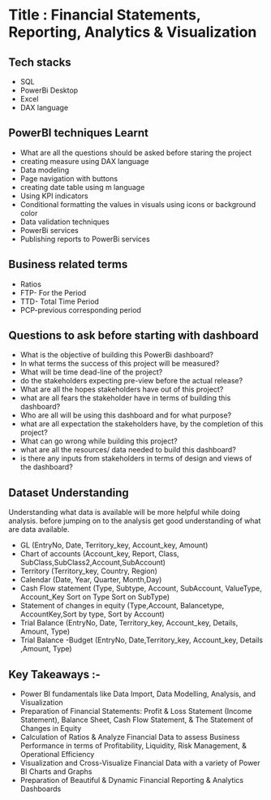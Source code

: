 # Title : Financial Statements, Reporting, Analytics & Visualization


## Tech stacks

- SQL
- PowerBi Desktop
- Excel
- DAX language

## PowerBI techniques Learnt
-	What are all the questions should be asked before staring the project
-	creating measure using DAX language
-	Data modeling
-	Page navigation with buttons
-	creating date table using m language
-	Using KPI indicators
-	Conditional formatting the values in visuals using icons or background color
-	Data validation techniques
-	PowerBi services
-	Publishing reports to PowerBi services

## Business related terms

- Ratios
- FTP- For the Period
- TTD- Total Time Period
-  PCP-previous corresponding period

## Questions to ask before starting with dashboard

- What is the objective of building this PowerBi dashboard?
- In what terms the success of this project will be measured?
- What will be time dead-line of the project?
- do the stakeholders expecting pre-view before the actual release?
- What are all the hopes stakeholders have out of this project?
- what are all fears the stakeholder have in terms of building this dashboard?
- Who are all will be using this dashboard and for what purpose?
- what are all expectation the stakeholders have, by the completion of this project?
- What can go wrong while building this project?
- what are all the resources/ data needed to build this dashboard?
- is there any inputs from stakeholders in terms of design and views of the dashboard?


## Dataset **Understanding**

Understanding what data is available will be more helpful while doing analysis. before jumping on to the analysis get good understanding of what are data available.

- GL (EntryNo, Date, Territory_key,	Account_key, Amount)
- Chart of accounts (Account_key, Report, Class, SubClass,SubClass2,Account,SubAccount)
- Territory (Territory_key, Country,	Region)
- Calendar (Date, Year, Quarter, Month,Day)
- Cash Flow statement (Type, Subtype, Account, SubAccount, ValueType, Account_Key	Sort on Type	Sort on SubType)
- Statement of changes in equity (Type,Account, Balancetype, AccountKey,Sort by type, Sort by Account)
- Trial Balance (EntryNo, Date, Territory_key, Account_key, Details,	Amount, Type)
- Trial Balance -Budget (EntryNo,	Date,Territory_key, Account_key,	Details ,Amount, Type)


## Key Takeaways :-
- Power BI fundamentals like Data Import, Data Modelling, Analysis, and Visualization
- Preparation of Financial Statements: Profit & Loss Statement (Income Statement), Balance Sheet, Cash Flow Statement, & The Statement of Changes in Equity
- Calculation of Ratios & Analyze Financial Data to assess Business Performance in terms of Profitability, Liquidity, Risk Management, & Operational Efficiency
- Visualization and Cross-Visualize Financial Data with a variety of Power BI Charts and Graphs
- Preparation of Beautiful & Dynamic Financial Reporting & Analytics Dashboards


